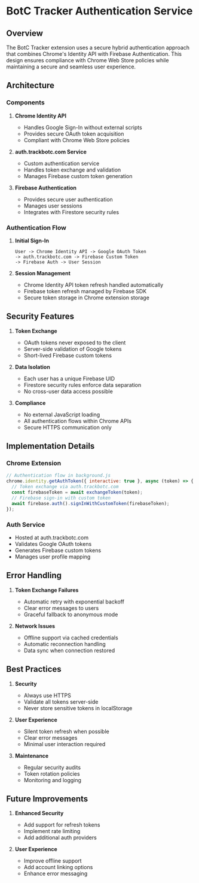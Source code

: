 # BotC Tracker Authentication Service

## Overview

The BotC Tracker extension uses a secure hybrid authentication approach that combines Chrome's Identity API with Firebase Authentication. This design ensures compliance with Chrome Web Store policies while maintaining a secure and seamless user experience.

## Architecture

### Components

1. **Chrome Identity API**
   - Handles Google Sign-In without external scripts
   - Provides secure OAuth token acquisition
   - Compliant with Chrome Web Store policies

2. **auth.trackbotc.com Service**
   - Custom authentication service
   - Handles token exchange and validation
   - Manages Firebase custom token generation

3. **Firebase Authentication**
   - Provides secure user authentication
   - Manages user sessions
   - Integrates with Firestore security rules

### Authentication Flow

1. **Initial Sign-In**
   ```
   User -> Chrome Identity API -> Google OAuth Token
   -> auth.trackbotc.com -> Firebase Custom Token
   -> Firebase Auth -> User Session
   ```

2. **Session Management**
   - Chrome Identity API token refresh handled automatically
   - Firebase token refresh managed by Firebase SDK
   - Secure token storage in Chrome extension storage

## Security Features

1. **Token Exchange**
   - OAuth tokens never exposed to the client
   - Server-side validation of Google tokens
   - Short-lived Firebase custom tokens

2. **Data Isolation**
   - Each user has a unique Firebase UID
   - Firestore security rules enforce data separation
   - No cross-user data access possible

3. **Compliance**
   - No external JavaScript loading
   - All authentication flows within Chrome APIs
   - Secure HTTPS communication only

## Implementation Details

### Chrome Extension

```javascript
// Authentication flow in background.js
chrome.identity.getAuthToken({ interactive: true }, async (token) => {
  // Token exchange via auth.trackbotc.com
  const firebaseToken = await exchangeToken(token);
  // Firebase sign-in with custom token
  await firebase.auth().signInWithCustomToken(firebaseToken);
});
```

### Auth Service

- Hosted at auth.trackbotc.com
- Validates Google OAuth tokens
- Generates Firebase custom tokens
- Manages user profile mapping

## Error Handling

1. **Token Exchange Failures**
   - Automatic retry with exponential backoff
   - Clear error messages to users
   - Graceful fallback to anonymous mode

2. **Network Issues**
   - Offline support via cached credentials
   - Automatic reconnection handling
   - Data sync when connection restored

## Best Practices

1. **Security**
   - Always use HTTPS
   - Validate all tokens server-side
   - Never store sensitive tokens in localStorage

2. **User Experience**
   - Silent token refresh when possible
   - Clear error messages
   - Minimal user interaction required

3. **Maintenance**
   - Regular security audits
   - Token rotation policies
   - Monitoring and logging

## Future Improvements

1. **Enhanced Security**
   - Add support for refresh tokens
   - Implement rate limiting
   - Add additional auth providers

2. **User Experience**
   - Improve offline support
   - Add account linking options
   - Enhance error messaging
